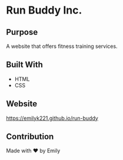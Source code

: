 # Run Buddy Inc.

## Purpose
A website that offers fitness training services.

## Built With
* HTML
* CSS

## Website
https://emilyk221.github.io/run-buddy

## Contribution
Made with ❤️ by Emily
